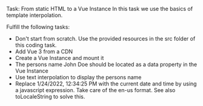 Task: From static HTML to a Vue Instance
In this task we use the basics of template interpolation.

Fulfill the following tasks:

- Don't start from scratch. Use the provided resources in the src folder of this coding task.
- Add Vue 3 from a CDN
- Create a Vue Instance and mount it
- The persons name John Doe should be located as a data property in the Vue Instance
- Use text interpolation to display the persons name
- Replace 1/24/2022, 12:34:25 PM with the current date and time by using a javascript expression. Take care of the en-us format. See also toLocaleString to solve this.
